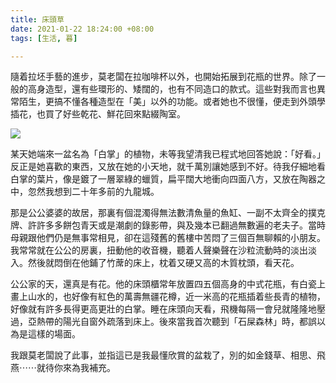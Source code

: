 ```yaml
---
title: 床頭草
date: 2021-01-22 18:24:00 +08:00
tags: [生活, 暮]

---
```


隨着拉坯手藝的進步，莫老闆在拉咖啡杯以外，也開始拓展到花瓶的世界。除了一般的高身造型，還有些環形的、矮闊的，也有不同造口的款式。這些對我而言也異常陌生，更搞不懂各種造型在「美」以外的功能。或者她也不很懂，便走到外頭學插花，也買了好些乾花、鮮花回來點綴陶室。

[![](https://1.bp.blogspot.com/-UYHO8E9Z_LQ/YAqnw7MTG1I/AAAAAAAAIKE/Va6QoeJDS0QLT4Mg7jOk31nRFPVC5wYVgCLcBGAsYHQ/w400-h225/IMG_3536.jpeg)](https://1.bp.blogspot.com/-UYHO8E9Z%5FLQ/YAqnw7MTG1I/AAAAAAAAIKE/Va6QoeJDS0QLT4Mg7jOk31nRFPVC5wYVgCLcBGAsYHQ/s2048/IMG%5F3536.jpeg)

  
某天她端來一盆名為「白掌」的植物，未等我望清我已程式地回答她說：「好看。」反正是她喜歡的東西，又放在她的小天地，就千萬別讓她感到不好。待我仔細地看白掌的葉片，像是鍍了一層翠綠的蠟質，扁平闊大地衝向四面八方，又放在陶器之中，忽然我想到二十年多前的九龍城。

那是公公婆婆的故居，那裏有個混濁得無法數清魚量的魚缸、一副不太齊全的撲克牌、許許多多餅包青天或是潮劇的錄影帶，與及幾本已翻過無數遍的老夫子。當時母親跟他們仍是無事常相見，卻在這殘舊的舊樓中苦悶了三個百無聊賴的小朋友。我常常就在公公的房裏，扭動他的收音機，聽着人聲樂聲在沙粒流動時的淡出淡入。然後就悶倒在他鋪了竹蓆的床上，枕着又硬又高的木質枕頭，看天花。

公公家的天，還真是有花。他的床頭櫃常年放置四五個高身的中式花瓶，有白瓷上畫上山水的，也好像有紅色的萬壽無疆花樽，近一米高的花瓶插着些長青的植物，好像就有許多長得更高更壯的白掌。睡在床頭向天看，飛機每隔一會兒就隆隆地壓過，亞熱帶的陽光自窗外疏落到床上。後來當我首次聽到「石屎森林」時，都誤以為是這樣的場面。

  
我跟莫老闆說了此事，並指這已是我最懂欣賞的盆栽了，別的如金錢草、相思、飛燕⋯⋯就待你來為我補充。
  
  
